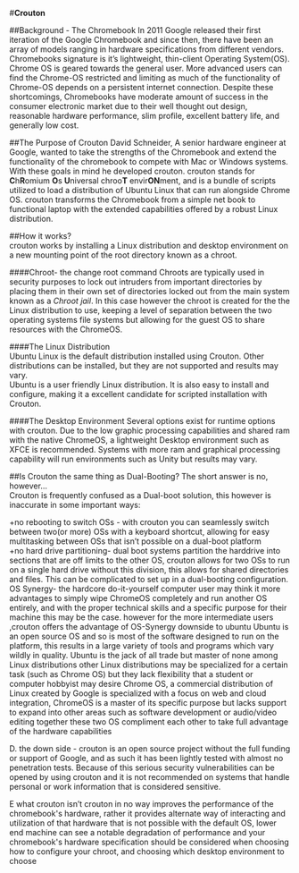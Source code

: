 #**Crouton**  
 
##Background - The Chromebook
In 2011 Google released their first iteration of the Google Chromebook and since then, there have been an array of models ranging in hardware specifications from different vendors. Chromebooks signature is it’s lightweight, thin-client Operating System(OS). Chrome OS is geared towards the general user. More advanced users can find the Chrome-OS restricted and limiting as much of the functionality of Chrome-OS depends on a persistent internet connection. Despite these shortcomings, Chromebooks have moderate amount of success in the consumer electronic market due to their well thought out design, reasonable hardware performance, slim profile, excellent battery life, and generally low cost. 

##The Purpose of Crouton 
  David Schneider, A senior hardware engineer at Google, wanted to take the strengths of the Chromebook and extend the functionality of the chromebook to compete with Mac or Windows systems. With these goals in mind he developed crouton. crouton stands for **C**h**R**omium **O**s **U**niversal chroo**T** envir**ON**ment, and is a bundle of scripts utilized to load a distribution of Ubuntu Linux that can run alongside Chrome OS. crouton transforms the Chromebook from a simple net book to functional laptop with the extended capabilities offered by a robust Linux distribution.

##How it works?  
crouton works by installing a Linux distribution and desktop environment on a new mounting point of the root directory known as a chroot.



####Chroot- the change root command
   Chroots are typically used in security purposes to lock out intruders from important directories by placing them in their own set of directories locked out from the main system known as a _Chroot jail_. In this case however the chroot is created for the the Linux distribution to use, keeping a level of separation between the two operating systems file systems but allowing for the guest OS to share resources with the ChromeOS.
    
####The Linux Distribution  
Ubuntu Linux is the default distribution installed using Crouton. Other distributions can be installed, but they are not supported and results may vary.  
Ubuntu is a user friendly Linux distribution. It is also easy to install and configure, making it a excellent candidate for scripted installation with Crouton.

   
####The Desktop Environment
Several options exist for runtime options with crouton. Due to the low graphic processing capabilities and shared ram with the native ChromeOS, a lightweight Desktop environment such as XFCE is recommended. Systems with more ram and graphical processing capability will run  environments such as Unity but results may vary.

##Is Crouton the same thing as Dual-Booting?
The short answer is no, however...  
Crouton is frequently confused as a Dual-boot solution, this however is inaccurate in some    important ways:
  
+no rebooting to switch OSs - with crouton you can seamlessly switch between two(or more) OSs with a keyboard shortcut, allowing for easy multitasking between OSs that isn’t possible on a dual-boot platform  
+no hard drive partitioning- dual boot systems partition the harddrive into sections that are off limits to the other OS, crouton allows for two OSs to run on a single hard drive without this division, this allows for shared directories and files. This can be complicated to set up in a dual-booting configuration.
     OS Synergy- the hardcore do-it-yourself computer user may think it more advantages to simply wipe ChromeOS completely and run another OS entirely, and with the proper technical skills and a specific purpose for their machine this may be the case. however for the more intermediate users ,crouton offers the advantage of OS-Synergy
downside to ubuntu
Ubuntu is an open source OS and so is most of the software designed to run on the platform, this results in a large variety of tools and programs which vary wildly in quality. Ubuntu is the jack of all trade but master of none among Linux distributions other Linux distributions may be specialized for a certain task (such as Chrome OS) but they lack flexibility that a student or computer hobbyist may desire
Chrome OS, a commercial distribution of Linux created by Google is    specialized with a focus on web and cloud integration, ChromeOS is a master of its specific purpose but lacks support to expand into other areas such as software development or audio/video editing
together these two OS compliment each other to take full advantage of the hardware capabilities
    
    

D. the down side - crouton is an open source project without the full funding or support of Google, and as such it has been lightly tested with almost no penetration tests. Because of this serious security vulnerabilities can be opened by using crouton and it is not recommended on systems that handle personal or work information that is considered sensitive.


E what crouton isn’t
    crouton in no way improves the performance of the chromebook's hardware, rather it provides alternate way of interacting and utilization of that hardware that is not possible with the default OS, lower end machine can see a notable degradation of performance and your chromebook's hardware specification should be considered when choosing how to configure your chroot, and choosing which desktop environment to choose  








